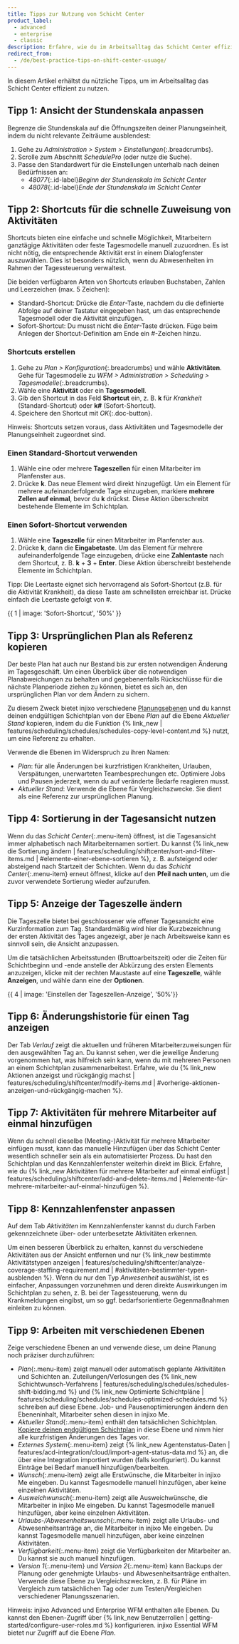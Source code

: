 ```yaml
---
title: Tipps zur Nutzung von Schicht Center
product_label:
  - advanced
  - enterprise
  - classic
description: Erfahre, wie du im Arbeitsalltag das Schicht Center effizient nutzen kannst.
redirect_from:
  - /de/best-practice-tips-on-shift-center-usuage/
---
```


In diesem Artikel erhältst du nützliche Tipps, um im Arbeitsalltag das Schicht Center effizient zu nutzen.

## Tipp 1: Ansicht der Stundenskala anpassen

Begrenze die Stundenskala auf die Öffnungszeiten deiner Planungseinheit, indem du nicht relevante Zeiträume ausblendest:

1. Gehe zu _Administration > System > Einstellungen_{:.breadcrumbs}.
2. Scrolle zum Abschnitt _SchedulePro_ (oder nutze die Suche).
3. Passe den Standardwert für die Einstellungen unterhalb nach deinen Bedürfnissen an:
   - _48077_{:.id-label}_Beginn der Stundenskala im Schicht Center_
   - _48078_{:.id-label}_Ende der Stundenskala im Schicht Center_

## Tipp 2: Shortcuts für die schnelle Zuweisung von Aktivitäten

Shortcuts bieten eine einfache und schnelle Möglichkeit, Mitarbeitern ganztägige Aktivitäten oder feste Tagesmodelle manuell zuzuordnen. Es ist nicht nötig, die entsprechende Aktivität erst in einem Dialogfenster auszuwählen. Dies ist besonders nützlich, wenn du Abwesenheiten im Rahmen der Tagessteuerung verwaltest.

Die beiden verfügbaren Arten von Shortcuts erlauben Buchstaben, Zahlen und Leerzeichen (max. 5 Zeichen):

- Standard-Shortcut: Drücke die _Enter_-Taste, nachdem du die definierte Abfolge auf deiner Tastatur eingegeben hast, um das entsprechende Tagesmodell oder die Aktivität einzufügen.
- Sofort-Shortcut: Du musst nicht die _Enter_-Taste drücken. Füge beim Anlegen der Shortcut-Definition am Ende ein _#_-Zeichen hinzu.

### Shortcuts erstellen

1. Gehe zu _Plan > Konfiguration_{:.breadcrumbs} und wähle **Aktivitäten**. Gehe für Tagesmodelle zu _WFM > Administration > Scheduling > Tagesmodelle_{:.breadcrumbs}.
2. Wähle eine **Aktivität** oder ein **Tagesmodell**.
3. Gib den Shortcut in das Feld **Shortcut** ein, z.&nbsp;B. **k** für _Krankheit_ (Standard-Shortcut) oder **k#** (Sofort-Shortcut).
4. Speichere den Shortcut mit _OK_{:.doc-button}.

Hinweis: Shortcuts setzen voraus, dass Aktivitäten und Tagesmodelle der Planungseinheit zugeordnet sind.

### Einen Standard-Shortcut verwenden

1. Wähle eine oder mehrere **Tageszellen** für einen Mitarbeiter im Planfenster aus.
2. Drücke **k**. Das neue Element wird direkt hinzugefügt. Um ein Element für mehrere aufeinanderfolgende Tage einzugeben, markiere **mehrere Zellen auf einmal**, bevor du **k** drückst. Diese Aktion überschreibt bestehende Elemente im Schichtplan.

### Einen Sofort-Shortcut verwenden

1. Wähle eine **Tageszelle** für einen Mitarbeiter im Planfenster aus.
2. Drücke **k**, dann die **Eingabetaste**. Um das Element für mehrere aufeinanderfolgende Tage einzugeben, drücke eine **Zahlentaste** nach dem Shortcut, z.&nbsp;B. **k** + **3** + **Enter**. Diese Aktion überschreibt bestehende Elemente im Schichtplan.

Tipp: Die Leertaste eignet sich hervorragend als Sofort-Shortcut (z.B. für die Aktivität Krankheit), da diese Taste am schnellsten erreichbar ist. Drücke einfach die Leertaste gefolgt von #.

{{ 1 | image: 'Sofort-Shortcut', '50%' }}

## Tipp 3: Ursprünglichen Plan als Referenz kopieren

Der beste Plan hat auch nur Bestand bis zur ersten notwendigen Änderung im Tagesgeschäft. Um einen Überblick über die notwendigen Planabweichungen zu behalten und gegebenenfalls Rückschlüsse für die nächste Planperiode ziehen zu können, bietet es sich an, den ursprünglichen Plan vor dem Ändern zu sichern.

Zu diesem Zweck bietet injixo verschiedene [Planungsebenen](#tipp-9-arbeiten-mit-verschiedenen-ebenen) und du kannst deinen endgültigen Schichtplan von der Ebene _Plan_ auf die Ebene _Aktueller Stand_ kopieren, indem du die Funktion {% link_new | features/scheduling/schedules/schedules-copy-level-content.md %} nutzt, um eine Referenz zu erhalten.

Verwende die Ebenen im Widerspruch zu ihren Namen:

- _Plan_: für alle Änderungen bei kurzfristigen Krankheiten, Urlauben, Verspätungen, unerwarteten Teambesprechungen etc. Optimiere Jobs und Pausen jederzeit, wenn du auf veränderte Bedarfe reagieren musst.
- _Aktueller Stand_: Verwende die Ebene für Vergleichszwecke. Sie dient als eine Referenz zur ursprünglichen Planung.

## Tipp 4: Sortierung in der Tagesansicht nutzen

Wenn du das _Schicht Center_{:.menu-item} öffnest, ist die Tagesansicht immer alphabetisch nach Mitarbeiternamen sortiert. Du kannst {% link_new die Sortierung ändern | features/scheduling/shiftcenter/sort-and-filter-items.md | #elemente-einer-ebene-sortieren %}, z.&nbsp;B. aufsteigend oder absteigend nach Startzeit der Schichten. Wenn du das _Schicht Center_{:.menu-item} erneut öffnest, klicke auf den **Pfeil nach unten**, um die zuvor verwendete Sortierung wieder aufzurufen.

## Tipp 5: Anzeige der Tageszelle ändern

Die Tageszelle bietet bei geschlossener wie offener Tagesansicht eine Kurzinformation zum Tag. Standardmäßig wird hier die Kurzbezeichnung der ersten Aktivität des Tages angezeigt, aber je nach Arbeitsweise kann es sinnvoll sein, die Ansicht anzupassen.

Um die tatsächlichen Arbeitsstunden (Bruttoarbeitszeit) oder die Zeiten für Schichtbeginn und -ende anstelle der Abkürzung des ersten Elements anzuzeigen, klicke mit der rechten Maustaste auf eine **Tageszelle**, wähle **Anzeigen**, und wähle dann eine der **Optionen**.

{{ 4 | image: 'Einstellen der Tageszellen-Anzeige', '50%'}}

## Tipp 6: Änderungshistorie für einen Tag anzeigen

Der Tab _Verlauf_ zeigt die aktuellen und früheren Mitarbeiterzuweisungen für den ausgewählten Tag an. Du kannst sehen, wer die jeweilige Änderung vorgenommen hat, was hilfreich sein kann, wenn du mit mehreren Personen an einem Schichtplan zusammenarbeitest. Erfahre, wie du {% link_new Aktionen anzeigst und rückgängig machst | features/scheduling/shiftcenter/modify-items.md | #vorherige-aktionen-anzeigen-und-rückgängig-machen %}.

## Tipp 7: Aktivitäten für mehrere Mitarbeiter auf einmal hinzufügen

Wenn du schnell dieselbe (Meeting-)Aktivität für mehrere Mitarbeiter einfügen musst, kann das manuelle Hinzufügen über das Schicht Center wesentlich schneller sein als ein automatisierter Prozess. Du hast den Schichtplan und das Kennzahlenfenster weiterhin direkt im Blick. Erfahre, wie du {% link_new Aktivitäten für mehrere Mitarbeiter auf einmal einfügst | features/scheduling/shiftcenter/add-and-delete-items.md | #elemente-für-mehrere-mitarbeiter-auf-einmal-hinzufügen %}.

## Tipp 8: Kennzahlenfenster anpassen

Auf dem Tab _Aktivitäten_ im Kennzahlenfenster kannst du durch Farben gekennzeichnete über- oder unterbesetzte Aktivitäten erkennen.

Um einen besseren Überblick zu erhalten, kannst du verschiedene Aktivitäten aus der Ansicht entfernen und nur {% link_new bestimmte Aktivitätstypen anzeigen | features/scheduling/shiftcenter/analyze-coverage-staffing-requirement.md | #aktivitäten-bestimmter-typen-ausblenden %}. Wenn du nur den Typ _Anwesenheit_ auswählst, ist es einfacher, Anpassungen vorzunehmen und deren direkte Auswirkungen im Schichtplan zu sehen, z. B. bei der Tagessteuerung, wenn du Krankmeldungen eingibst, um so ggf. bedarfsorientierte Gegenmaßnahmen einleiten zu können.

## Tipp 9: Arbeiten mit verschiedenen Ebenen

Zeige verschiedene Ebenen an und verwende diese, um deine Planung noch präziser durchzuführen:

- _Plan_{:.menu-item} zeigt manuell oder automatisch geplante Aktivitäten und Schichten an. Zuteilungen/Verlosungen des {% link_new Schichtwunsch-Verfahrens | features/scheduling/schedules/schedules-shift-bidding.md %} und {% link_new Optimierte Schichtpläne | features/scheduling/schedules/schedules-optimized-schedules.md %} schreiben auf diese Ebene. Job- und Pausenoptimierungen ändern den Ebeneninhalt, Mitarbeiter sehen diesen in injixo Me.
- _Aktueller Stand_{:.menu-item} enthält den tatsächlichen Schichtplan. [Kopiere deinen endgültigen Schichtplan](#tipp-3-ursprünglichen-plan-als-referenz-kopieren) in diese Ebene und nimm hier alle kurzfristigen Änderungen des Tages vor.
- _Externes System_{:.menu-item} zeigt {% link_new Agentenstatus-Daten | features/acd-integration/cloud/import-agent-status-data.md %} an, die über eine Integration importiert wurden (falls konfiguriert). Du kannst Einträge bei Bedarf manuell hinzufügen/bearbeiten.
- _Wunsch_{:.menu-item} zeigt alle Erstwünsche, die Mitarbeiter in injixo Me eingeben. Du kannst Tagesmodelle manuell hinzufügen, aber keine einzelnen Aktivitäten.
- _Ausweichwunsch_{:.menu-item} zeigt alle Ausweichwünsche, die Mitarbeiter in injixo Me eingeben. Du kannst Tagesmodelle manuell hinzufügen, aber keine einzelnen Aktivitäten.
- _Urlaubs-/Abwesenheitswunsch_{:.menu-item} zeigt alle Urlaubs- und Abwesenheitsanträge an, die Mitarbeiter in injixo Me eingeben. Du kannst Tagesmodelle manuell hinzufügen, aber keine einzelnen Aktivitäten.
- _Verfügbarkeit_{:.menu-item} zeigt die Verfügbarkeiten der Mitarbeiter an. Du kannst sie auch manuell hinzufügen.
- _Version 1_{:.menu-item} und _Version 2_{:.menu-item} kann Backups der Planung oder genehmigte Urlaubs- und Abwesenheitsanträge enthalten. Verwende diese Ebene zu Vergleichszwecken, z.&nbsp;B. für Pläne im Vergleich zum tatsächlichen Tag oder zum Testen/Vergleichen verschiedener Planungsszenarien.

Hinweis: injixo Advanced und Enterprise WFM enthalten alle Ebenen. Du kannst den Ebenen-Zugriff über {% link_new Benutzerrollen | getting-started/configure-user-roles.md %} konfigurieren. injixo Essential WFM bietet nur Zugriff auf die Ebene _Plan_.
